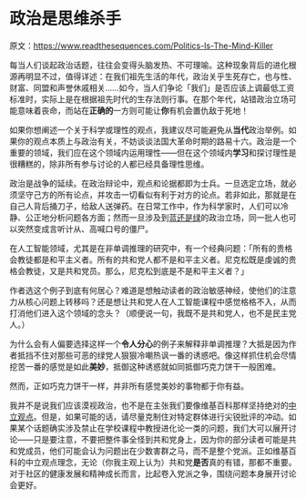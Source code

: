# 政治是思维杀手

原文：https://www.readthesequences.com/Politics-Is-The-Mind-Killer

每当人们谈起政治话题，往往会变得头脑发热、不可理喻。这种现象背后的进化根源再明显不过，值得详述：在我们祖先生活的年代，政治关乎生死存亡，也与性、财富、同盟和声誉休戚相关……如今，当人们争论「我们」是否应该上调最低工资标准时，实际上是在根据祖先时代的生存法则行事。在那个年代，站错政治立场可能意味着丧命，而站在**正确的**一方则可能让**你**有机会置仇敌于死地！

如果你想阐述一个关于科学或理性的观点，我建议尽可能避免从**当代**政治举例。如果你的观点本质上与政治有关，不妨谈谈法国大革命时期的路易十六。政治是一个重要的领域，我们应在这个领域内运用理性——但在这个领域内**学习**和探讨理性是很糟糕的，除非所有参与讨论的人都已经具备理性思维。

政治是战争的延续。在政治辩论中，观点和论据都即为士兵。一旦选定立场，就必须坚守己方的所有论点，并攻击一切看似有利于对方的论点。若非如此，那就是在自己人背后捅刀子，给敌人送弹药。在日常工作中，作为科学家时，人们可以冷静、公正地分析问题各方面；然而一旦涉及到[蓝还是绿](https://www.readthesequences.com/A-Fable-Of-Science-And-Politics)的政治立场，同一批人也可以突然变成言听计从、高喊口号的僵尸。

在人工智能领域，尤其是在非单调推理的研究中，有一个经典问题：「所有的贵格会教徒都是和平主义者。所有的共和党人都不是和平主义者。尼克松既是虔诚的贵格会教徒，又是共和党员。那么，尼克松到底是不是和平主义者？」

作者选这个例子到底有何居心？难道是想触动读者的政治敏感神经，使他们的注意力从核心问题上转移吗？还是想让共和党人在人工智能课程中感觉格格不入，从而打消他们进入这个领域的念头？（顺便说一句，我既不是共和党人，也不是民主党人。）

为什么会有人偏要选择这样一个**令人分心**的例子来解释非单调推理？大抵是因为作者抵挡不住对那些可恶的绿党人狠狠冷嘲热讽一番的诱惑吧。像这样抓住机会尽情挖苦一番的感觉是如此**美妙**，抵御这种诱惑就如同抵御巧克力饼干一般困难。

然而，正如巧克力饼干一样，并非所有感觉美妙的事物都于你有益。

我并不是说我们应该漠视政治，也不是在主张我们要像维基百科那样坚持绝对的[中立观点](https://en.wikipedia.org/wiki/Wikipedia:Neutral_point_of_view)。但是，如果可能的话，请尽量克制住对特定群体进行尖锐批评的冲动。如果某个话题确实涉及禁止在学校课程中教授进化论一类的问题，我们大可以展开讨论——只是要注意，不要把整件事全怪到共和党身上，因为你的部分读者可能是共和党成员，他们可能会认为问题出在少数害群之马，而不是整个党派。正如维基百科的中立观点理念，无论（你我主观上认为）共和党**是否**真的有错，那都不重要。对于社区的健康发展和精神成长而言，比起卷入党派之争，围绕问题本身展开讨论会更好。